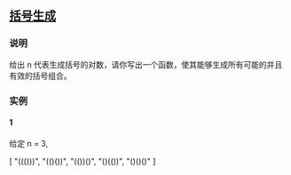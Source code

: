 ## [括号生成](https://leetcode-cn.com/problems/generate-parentheses/)
### 说明

给出 n 代表生成括号的对数，请你写出一个函数，使其能够生成所有可能的并且有效的括号组合。

### 实例
#### 1

给定 n = 3,

[
  "((()))",
  "(()())",
  "(())()",
  "()(())",
  "()()()"
]
